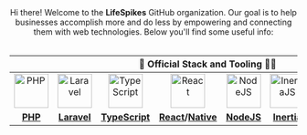 <div align="center">
    Hi there! Welcome to the <b>LifeSpikes</b> GitHub organization. Our goal is to help businesses accomplish more and do less by empowering and connecting them with web technologies. Below you'll find some useful info:
</div><br />

<div align="center">
<table width="100%">
<thead>
<tr>
<th colspan="8"><b>👷 Official Stack and Tooling 👷‍♀️</b></th>
</tr>
</thead>
<tbody>
<tr>
<td align="center"><img src="https://user-images.githubusercontent.com/4695165/148151056-95607298-0eb8-42cf-b00c-61a2f7046961.png" height="60" alt="PHP" /></td>
<td align="center"><img src="https://user-images.githubusercontent.com/4695165/148148479-bab4941f-9c10-4caf-9b08-d5ee437e6246.png" height="60" alt="Laravel" /></td>

<td align="center"><img src="https://user-images.githubusercontent.com/4695165/148148523-4790e3a1-a94c-499d-968e-29b133045ca9.png" height="60" alt="TypeScript"/></td>
<td align="center"><img src="https://user-images.githubusercontent.com/4695165/148149561-50f50b4b-5345-408a-86d4-050aba00b866.png" height="60" alt="React" /></td>
<td align="center"><img src="https://user-images.githubusercontent.com/4695165/148150115-3d47ecdc-61ce-462a-a3bd-0922ff49035e.png" height="60" alt="NodeJS" /></td>
  
<td align="center"><img src="https://user-images.githubusercontent.com/4695165/148149366-3c56f650-08a3-44c2-bbf2-7740482f290f.png" height="60" alt="InertiaJS" /></td>
<td align="center"><img src="https://user-images.githubusercontent.com/4695165/148150003-32991a3d-4dd3-4ba1-9444-3e5260878992.png" height="60" alt="OpenAPI" /></td>
<td align="center"><img src="https://user-images.githubusercontent.com/4695165/148150255-18b1af8e-bfc3-4710-b801-037b46b08f5c.png" height="60" alt="Postman" /></td>
</tr>
<tr>
  <td align="center"><b><a href="https://www.php.net/releases/8.1/en.php">PHP</a></b></td>
  <td align="center"><b><a href="https://www.laravel.com">Laravel</a></b></td>

  <td align="center"><b><a href="https://www.typescriptlang.org/docs/handbook/typescript-in-5-minutes.html">TypeScript</a></b></td>
  <td align="center"><b><a href="https://reactjs.org/tutorial/tutorial.html">React</a>/<a href="https://reactnative.dev/">Native</a></b></td>
  <td align="center"><b><a href="https://nodejs.org/">NodeJS</a></b></td>

  <td align="center"><b><a href="https://inertiajs.com/">Inertia</a></b></td>
  <td align="center"><b><a href="https://swagger.io/specification/">OpenAPI</a></b></td>
  <td align="center"><b><a href="https://lifespikesllc.postman.co/workspace/LifeSpikes~14fce070-3cc3-4f1e-adba-56da42f5bbf8/overview">Postman</a></b></td>
</tr>
</tbody>
</table>
</div>
